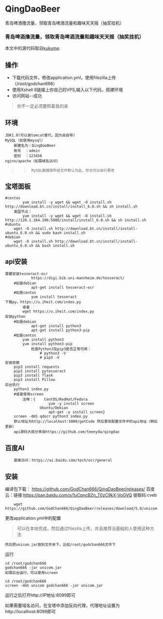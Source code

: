 # QingDaoBeer
青岛啤酒撸流量，领取青岛啤酒流量和趣味天天摇（抽奖挂机）

### 青岛啤酒撸流量，领取青岛啤酒流量和趣味天天摇（抽奖挂机）
本文中的源代码取自[kukume](https://github.com/kukume/unicom).
## 操作
- 下载代码文件，修改application.yml，使用filezilla上传（/root/godchan666）
- 使用Xshell 6链接上你自己的VPS,输入以下代码，搭建环境
- 访问网站--成功
>你不一定必须要照着我的来

## 环境
	JDK1.8(可以装tomcat替代，因为会自带)
	MySQL（如使用mysql）
		新建名为：QingDaoBeer 
		账号	：admin
		密码	：123456
	nginx/apache（如需域名访问）
>>		MySQL数据库所给文件默认为此，你也可以自行更改
## 宝塔面板

	#centos
			yum install -y wget && wget -O install.sh http://download.bt.cn/install/install_6.0.sh && sh install.sh
		美国节点：
			yum install -y wget && wget -O install.sh http://128.1.164.196:5880/install/install_6.0.sh && sh install.sh
	#ubuntu
		wget -O install.sh http://download.bt.cn/install/install-ubuntu_6.0.sh && sudo bash install.sh
	#debian
		wget -O install.sh http://download.bt.cn/install/install-ubuntu_6.0.sh && bash install.sh
## api安装
	需要安装tesseract-ocr
				https://digi.bib.uni-mannheim.de/tesseract/
		#如是debian
				apt-get install tesseract-ocr
		#如是centos
				yum install tesseract
	下载py，https://u.iheit.com/index.py
			或者				
			wget https://u.iheit.com/index.py
	安装python
		#如是debian
				apt-get install python3
				apt-get install python3-pip
		#如是centos
			yum install python3
			yum install python3-pip
				检查Python3及pip3是否正常可用：
					# python3 -V
					# pip3 -V
	安装依赖
		pip3 install requests
		pip3 install pytesseract
		pip3 install flask
		pip3 install Pillow
	后台执行
		python3 index.py
		#或者使用screen
			注释：{	CentOS/RedHat/Fedora
						yum -y install screen 
					Ubuntu/Debian
						apt-get -y install screen}
		screen -dmS qdocr python3 index.py
		默认地址为http://localhost:5000/getCode 然后更改配置文件中的api地址（稍后更新）
		api源码大部分来自https://github.com/teenyda/qingdao


## 百度AI
		直接访问：https://ai.baidu.com/tech/ocr/general
## 安装
编译包下载： https://github.com/GodChan666/QingDaoBeer/releases/
百度云：链接:https://pan.baidu.com/s/1uCpncBZn_T0zC9kX-VoGVQ 提取码:cveb 

		wget https://github.com/GodChan666/QingDaoBeer/releases/download/5.0/unicom.jar
		
 更改application.yml中的配置
>可以在本地完成，然后通过filezilla上传，并且推荐没基础的人使用这种方法

	然后把unicom.jar放到文件夹下，比如/root/godchan666文件下
运行

	cd /root/godchan666
	godchan666 -jar unicom.jar
	如需后台运行，可以使用screen

	cd /root/godchan666
	screen -dmS unicom godchan666 -jar unicom.jar
运行之后打开http://IP地址:8099即可

如果需要域名访问，在宝塔中添加反向代理，代理地址设置为http://localhost:8099即可
